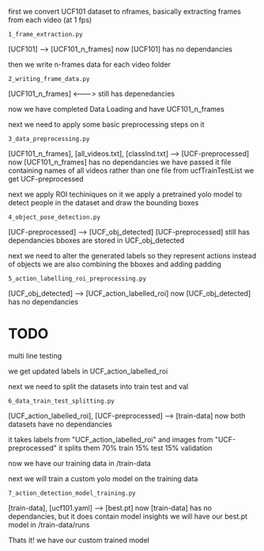 first we convert UCF101 dataset to nframes, basically extracting frames from each video (at 1 fps)

```
1_frame_extraction.py
```

[UCF101] --> [UCF101_n_frames]
now [UCF101] has no dependancies

then we write n-frames data for each video folder

```
2_writing_frame_data.py
```

[UCF101_n_frames] <--->
still has depenedancies

now we have completed Data Loading and have UCF101_n_frames

next we need to apply some basic preprocessing steps on it

```
3_data_preprocessing.py
```

[UCF101_n_frames], [all_videos.txt], [classInd.txt] --> [UCF-preprocessed]
now [UCF101_n_frames] has no dependancies
we have passed it file containing names of all videos rather than one file from ucfTrainTestList
we get UCF-preprocessed

next we apply ROI techiniques on it
we apply a pretrained yolo model to detect people in the dataset and draw the bounding boxes

```
4_object_pose_detection.py
```

[UCF-preprocessed] --> [UCF_obj_detected]
[UCF-preprocessed] still has dependancies
bboxes are stored in UCF_obj_detected

next we need to alter the generated labels so they represent actions instead of objects
we are also combining the bboxes and adding padding

```
5_action_labelling_roi_preprocessing.py 
```

[UCF_obj_detected] --> [UCF_action_labelled_roi]
now [UCF_obj_detected] has no dependancies

# TODO

multi line testing

we get updated labels in UCF_action_labelled_roi

next we need to split the datasets into train test and val

```
6_data_train_test_splitting.py
```

[UCF_action_labelled_roi], [UCF-preprocessed] --> [train-data]
now both datasets have no dependancies

it takes labels from "UCF_action_labelled_roi" and images from "UCF-preprocessed"
it splits them
70% train
15% test
15% validation

now we have our training data in /train-data

next we will train a custom yolo model on the training data

```
7_action_detection_model_training.py
```

[train-data], [ucf101.yaml] --> [best.pt]
now [train-data] has no dependancies, but it does contain model insights
we will have our best.pt model in /train-data/runs

Thats it! we have our custom trained model
